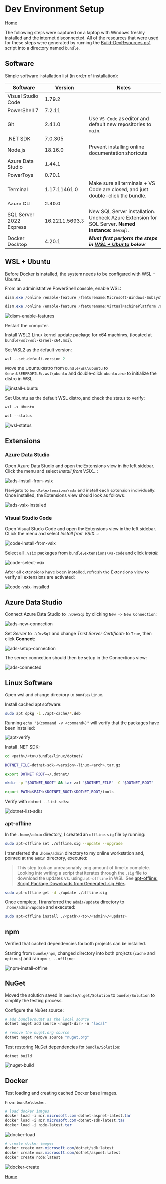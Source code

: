 # Dev Environment Setup
[Home](./index.md)

The following steps were captured on a laptop with Windows freshly installed and the internet disconnected. All of the resources that were used for these steps were generated by running the [Build-DevResources.ps1](./scripts) script into a directory named `bundle`.

## Software

Simple software installation list (in order of installation):

Software | Version | Notes
---------|---------|------
Visual Studio Code | 1.79.2 | 
PowerShell 7 | 7.2.11 | 
Git | 2.41.0 | Use `VS Code` as editor and default new repositories to `main`.
.NET SDK | 7.0.305 | 
Node.js | 18.16.0 | Prevent installing online documentation shortcuts
Azure Data Studio | 1.44.1 | 
PowerToys | 0.70.1 | 
Terminal | 1.17.11461.0 | Make sure all terminals + VS Code are closed, and just double-click the bundle.
Azure CLI | 2.49.0 | 
SQL Server 2022 Express | 16.2211.5693.3 | New SQL Server installation. Uncheck Azure Extension for SQL Server. **Named Instance:** `DevSql`.
Docker Desktop | 4.20.1 | ***Must first perform the steps in [WSL + Ubuntu](#wsl--ubuntu) below***

## WSL + Ubuntu

Before Docker is installed, the system needs to be configured with WSL + Ubuntu.

From an administrative PowerShell console, enable WSL:

```powershell
dism.exe /online /enable-feature /featurename:Microsoft-Windows-Subsystem-Linux /all /norestart

dism.exe /online /enable-feature /featurename:VirtualMachinePlatform /all /norestart
```

![dism-enable-features](https://github.com/JaimeStill/azure-dev-resources/assets/14102723/b3f176d1-7e52-4e16-bf2c-a926286e8762)

Restart the computer.

Install WSL2 Linux kernel update package for x64 machines, (located at `bundle\wsl\wsl-kernel-x64.msi`).

Set WSL2 as the default version:

```powershell
wsl --set-default-version 2
```

Move the Ubuntu distro from `bundle\wsl\ubuntu` to `$env:USERPROFILE\.wsl\ubuntu` and double-click `ubuntu.exe` to initialize the distro in WSL.

![install-ubuntu](https://github.com/JaimeStill/azure-dev-resources/assets/14102723/6a59ea6e-90cc-4d8d-924f-a5770912407d)

Set Ubuntu as the default WSL distro, and check the status to verify:

```powershell
wsl -s Ubuntu

wsl --status
```

![wsl-status](https://github.com/JaimeStill/azure-dev-resources/assets/14102723/0447da08-0d02-4eed-bcee-4d5cb1740c7b)

## Extensions

### Azure Data Studio

Open Azure Data Studio and open the Extensions view in the left sidebar. Click the menu and select *Install from VSIX...*:

![ads-install-from-vsix](https://github.com/JaimeStill/azure-dev-resources/assets/14102723/4c7930fe-e83d-434b-b7dd-5de0ad9f27e1)

Navigate to `bundle\extensions\ads` and install each extension individually. Once installed, the Extensions view should look as follows:

![ads-vsix-installed](https://github.com/JaimeStill/azure-dev-resources/assets/14102723/decf7396-e953-4e3e-b165-ab57187bd684)

### Visual Studio Code

Open Visual Studio Code and open the Extensions view in the left sidebar. CLick the menu and select *Install from VSIX...*:

![code-install-from-vsix](https://github.com/JaimeStill/azure-dev-resources/assets/14102723/be5e09e9-157a-429e-b1dc-6eb1db9f23b5)

Select all `.vsix` packages from `bundle\extensions\vs-code` and click *Install*:

![code-select-vsix](https://github.com/JaimeStill/azure-dev-resources/assets/14102723/9a5fa6f1-52a0-415f-90e1-233a9f162351)

After all extensions have been installed, refresh the Extensions view to verify all extensions are activated:

![code-vsix-installed](https://github.com/JaimeStill/azure-dev-resources/assets/14102723/3fc76af8-67ac-4043-8765-835159580402)

## Azure Data Studio

Connect Azure Data Studio to `.\DevSql` by clicking `New -> New Connection`:

![ads-new-connection](https://github.com/JaimeStill/azure-dev-resources/assets/14102723/fd5761d7-6413-4f1c-b39b-b1c055dde2b8)

Set *Server* to `.\DevSql` and change *Trust Server Certificate* to `True`, then click **Connect**:

![ads-setup-connection](https://github.com/JaimeStill/azure-dev-resources/assets/14102723/0c127ecb-26fd-428c-8941-13e530c58465)

The server connection should then be setup in the Connections view:

![ads-connected](https://github.com/JaimeStill/azure-dev-resources/assets/14102723/ef695a88-80bc-4281-b59b-88669bdfaca6)

## Linux Software

Open wsl and change directory to `bundle/linux`.

Install cached apt software:

```bash
sudo apt dpkg -i ./apt-cache/*.deb
```

Running `echo "$(command -v <command>)"` will verify that the packages have been installed:

![apt-verify](https://github.com/JaimeStill/azure-dev-resources/assets/14102723/3bd0b3fe-6865-4975-b26e-b1454b3e533b)

Install .NET SDK:

```bash
cd <path>/<to>/bundle/linux/dotnet/

DOTNET_FILE=dotnet-sdk-<version>-linux-<arch>.tar.gz

export DOTNET_ROOT=~/.dotnet/

mkdir -p "$DOTNET_ROOT" && tar zxf "$DOTNET_FILE" -C "$DOTNET_ROOT"

export PATH=$PATH:$DOTNET_ROOT:$DOTNET_ROOT/tools
```

Verify with `dotnet --list-sdks`:

![dotnet-list-sdks](https://github.com/JaimeStill/azure-dev-resources/assets/14102723/0c18ff32-0189-4585-b3ec-48dc5ce31a98)

### apt-offline

In the `.home/admin` directory, I created an `offline.sig` file by running:

```bash
sudo apt-offline set ./offline.sig --update --upgrade
```

I transferred the `.home/admin` directory to my online workstation and, pointed at the `admin` directory, executed:

> This step took an unreasonably long amount of time to complete. Looking into writing a script that iterates through the `.sig` file to download the updates vs. using `apt-offline` in WSL. See [apt-offline: Script Package Downloads from Generated .sig Files](https://github.com/JaimeStill/azure-dev-resources/issues/15).

```bash
sudo apt-offline get -d ./update ./offline.sig
```

Once complete, I transferred the `admin/update` directory to `.home/admin/update` and executed:

```bash
sudo apt-offline install ./<path>/<to>/<admin>/<update>
```

## npm

Verified that cached dependencies for both projects can be installed.

Starting from `bundle/npm`, changed directory into both projects (`cache` and `optimus`) and ran `npm i --offline`:

![npm-install-offline](https://github.com/JaimeStill/azure-dev-resources/assets/14102723/48dcb7fe-a936-4678-abc5-86a18a2aa776)

## NuGet

Moved the solution saved in `bundle/nuget/Solution` to `bundle/Solution` to simplify the testing process.

Configure the NuGet source:

```powershell
# add bundle/nuget as the local source
dotnet nuget add source <nuget-dir> -n "local"

# remove the nuget.org source
dotnet nuget remove source "nuget.org"
```

Test restoring NuGet dependencies for `bundle/Solution`:

```powershell
dotnet build
```

![nuget-build](https://github.com/JaimeStill/azure-dev-resources/assets/14102723/bf40f51a-bcdc-4272-bb51-1c6891a8af4c)

## Docker

Test loading and creating cached Docker base images.

From `bundle\docker`:

```powershell
# load docker images
docker load -i mcr.microsoft.com-dotnet-aspnet-latest.tar
docker load -i mcr.microsoft.com-dotnet-sdk-latest.tar
docker load -i node-latest.tar
```

![docker-load](https://github.com/JaimeStill/azure-dev-resources/assets/14102723/ac3ae1d3-ce87-4dd2-afff-1b370b2a7520)

```powershell
# create docker images
docker create mcr.microsoft.com/dotnet/sdk:latest
docker create mcr.microsoft.com/dotnet/aspnet:latest
docker create node:latest
```

![docker-create](https://github.com/JaimeStill/azure-dev-resources/assets/14102723/64558706-e59b-41e6-857e-a69a7f752114)


[Home](./index.md)